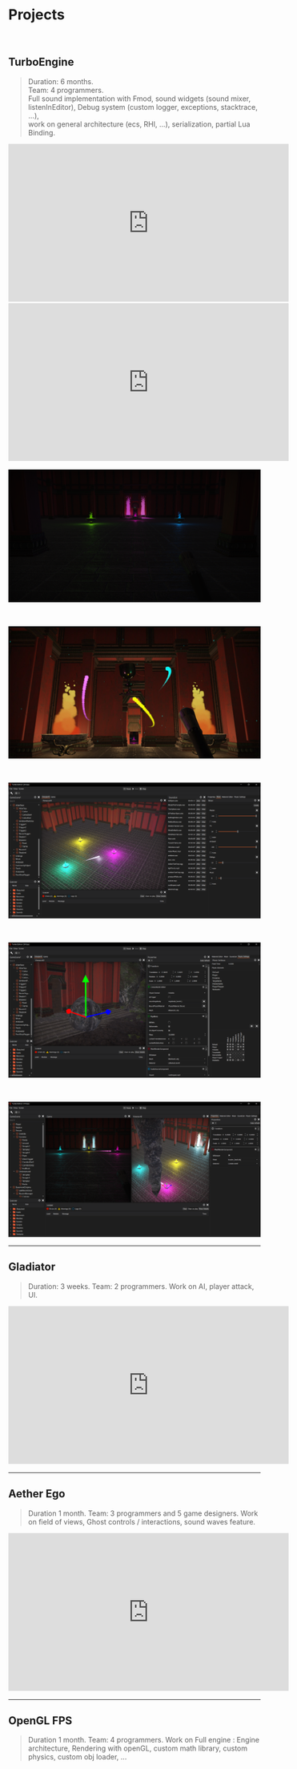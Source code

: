 # Projects

<br>

## TurboEngine
> Duration: 6 months.  
> Team: 4 programmers.  
> Full sound implementation with Fmod, sound widgets (sound mixer, listenInEditor), Debug system (custom logger, exceptions, stacktrace, ...),   
work on general architecture (ecs, RHI, ...), serialization, partial Lua Binding.  

<iframe width="560" height="315" src="https://www.youtube.com/embed/VYD-geeUGvE" frameborder="0" allow="accelerometer; autoplay; encrypted-media; gyroscope; picture-in-picture" allowfullscreen></iframe>

<br>

<iframe width="560" height="315" src="https://www.youtube.com/embed/8lSzQ4YnoVc" frameborder="0" allow="accelerometer; autoplay; encrypted-media; gyroscope; picture-in-picture" allowfullscreen></iframe>

![game screenShoot](Media/Screenshots/TurboEngine14.png)

<br>

![game screenShoot](Media/Screenshots/TurboEngine13.jpg)

<br>

![game screenShoot](Media/Screenshots/TurboEngine7.png)

<br>

![game screenShoot](Media/Screenshots/TurboEngine6.png)

<br>

![game screenShoot](Media/Screenshots/TurboEngine4.png)

---

## Gladiator
> Duration: 3 weeks.
> Team: 2 programmers.
> Work on AI, player attack, UI.

<iframe width="560" height="315" src="https://www.youtube.com/embed/8AxwOHNeTm4" frameborder="0" allow="accelerometer; autoplay; encrypted-media; gyroscope; picture-in-picture" allowfullscreen></iframe>

---

## Aether Ego
> Duration 1 month.
> Team: 3 programmers and 5 game designers.
> Work on field of views, Ghost controls / interactions, sound waves feature.

<iframe width="560" height="315" src="https://www.youtube.com/embed/R4-oihKdMvY" frameborder="0" allow="accelerometer; autoplay; encrypted-media; gyroscope; picture-in-picture" allowfullscreen></iframe>

---

## OpenGL FPS
> Duration 1 month.
> Team: 4 programmers.
> Work on Full engine : Engine architecture, Rendering with openGL, custom math library, custom physics, custom obj loader, ...

